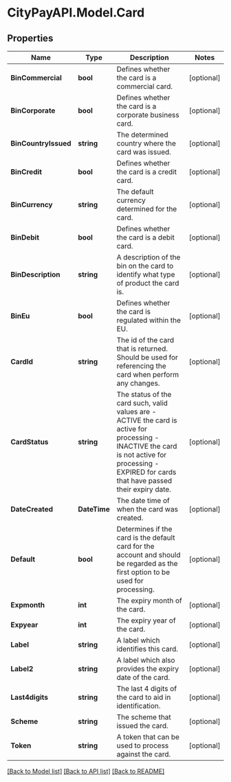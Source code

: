 # CityPayAPI.Model.Card
## Properties

Name | Type | Description | Notes
------------ | ------------- | ------------- | -------------
**BinCommercial** | **bool** | Defines whether the card is a commercial card. | [optional] 
**BinCorporate** | **bool** | Defines whether the card is a corporate business card. | [optional] 
**BinCountryIssued** | **string** | The determined country where the card was issued. | [optional] 
**BinCredit** | **bool** | Defines whether the card is a credit card. | [optional] 
**BinCurrency** | **string** | The default currency determined for the card. | [optional] 
**BinDebit** | **bool** | Defines whether the card is a debit card. | [optional] 
**BinDescription** | **string** | A description of the bin on the card to identify what type of product the card is. | [optional] 
**BinEu** | **bool** | Defines whether the card is regulated within the EU. | [optional] 
**CardId** | **string** | The id of the card that is returned. Should be used for referencing the card when perform any changes. | [optional] 
**CardStatus** | **string** | The status of the card such, valid values are  - ACTIVE the card is active for processing  - INACTIVE the card is not active for processing  - EXPIRED for cards that have passed their expiry date.  | [optional] 
**DateCreated** | **DateTime** | The date time of when the card was created. | [optional] 
**Default** | **bool** | Determines if the card is the default card for the account and should be regarded as the first option to be used for processing. | [optional] 
**Expmonth** | **int** | The expiry month of the card. | [optional] 
**Expyear** | **int** | The expiry year of the card. | [optional] 
**Label** | **string** | A label which identifies this card. | [optional] 
**Label2** | **string** | A label which also provides the expiry date of the card. | [optional] 
**Last4digits** | **string** | The last 4 digits of the card to aid in identification. | [optional] 
**Scheme** | **string** | The scheme that issued the card. | [optional] 
**Token** | **string** | A token that can be used to process against the card. | [optional] 

[[Back to Model list]](../README.md#documentation-for-models) [[Back to API list]](../README.md#documentation-for-api-endpoints) [[Back to README]](../README.md)

